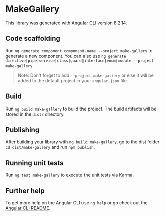 # MakeGallery

This library was generated with [Angular CLI](https://github.com/angular/angular-cli) version 8.2.14.

## Code scaffolding

Run `ng generate component component-name --project make-gallery` to generate a new component. You can also use `ng generate directive|pipe|service|class|guard|interface|enum|module --project make-gallery`.
> Note: Don't forget to add `--project make-gallery` or else it will be added to the default project in your `angular.json` file. 

## Build

Run `ng build make-gallery` to build the project. The build artifacts will be stored in the `dist/` directory.

## Publishing

After building your library with `ng build make-gallery`, go to the dist folder `cd dist/make-gallery` and run `npm publish`.

## Running unit tests

Run `ng test make-gallery` to execute the unit tests via [Karma](https://karma-runner.github.io).

## Further help

To get more help on the Angular CLI use `ng help` or go check out the [Angular CLI README](https://github.com/angular/angular-cli/blob/master/README.md).
